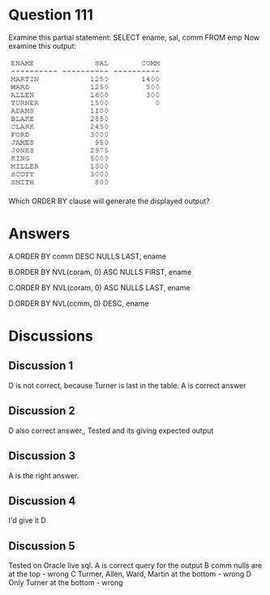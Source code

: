 # Question 111
Examine this partial statement:
SELECT ename, sal, comm FROM emp
Now examine this output:

![](../images/image19.png)
		
Which ORDER BY clause will generate the displayed output?

# Answers
A.ORDER BY comm DESC NULLS LAST, ename

B.ORDER BY NVL(coram, 0) ASC NULLS FIRST, ename

C.ORDER BY NVL(coram, 0) ASC NULLS LAST, ename

D.ORDER BY NVL(ccmm, 0) DESC, ename

# Discussions
## Discussion 1
D is not correct, because Turner is last in the table. A is correct answer

## Discussion 2
D also correct answer,, Tested and its giving expected output

## Discussion 3
A is the right answer.

## Discussion 4
I'd give it D

## Discussion 5
Tested on Oracle live sql.
A is correct query for the output
B comm nulls are at the top - wrong
C Turmer, Allen, Ward, Martin at the bottom - wrong
D Only Turner at the bottom - wrong

